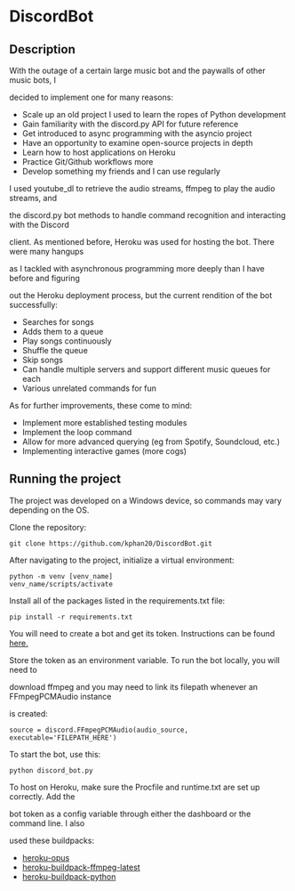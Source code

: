 # DiscordBot

## Description

With the outage of a certain large music bot and the paywalls of other music bots, I

decided to implement one for many reasons:

- Scale up an old project I used to learn the ropes of Python development
- Gain familiarity with the discord.py API for future reference
- Get introduced to async programming with the asyncio project
- Have an opportunity to examine open-source projects in depth
- Learn how to host applications on Heroku
- Practice Git/Github workflows more
- Develop something my friends and I can use regularly

I used youtube_dl to retrieve the audio streams, ffmpeg to play the audio streams, and

the discord.py bot methods to handle command recognition and interacting with the Discord

client. As mentioned before, Heroku was used for hosting the bot. There were many hangups

as I tackled with asynchronous programming more deeply than I have before and figuring

out the Heroku deployment process, but the current rendition of the bot successfully:

- Searches for songs
- Adds them to a queue
- Play songs continuously
- Shuffle the queue
- Skip songs
- Can handle multiple servers and support different music queues for each
- Various unrelated commands for fun

As for further improvements, these come to mind:

- Implement more established testing modules
- Implement the loop command
- Allow for more advanced querying (eg from Spotify, Soundcloud, etc.)
- Implementing interactive games (more cogs)

## Running the project

The project was developed on a Windows device, so commands may vary depending on the OS.

Clone the repository:

```
git clone https://github.com/kphan20/DiscordBot.git
```

After navigating to the project, initialize a virtual environment:

```
python -m venv [venv_name]
venv_name/scripts/activate
```

Install all of the packages listed in the requirements.txt file:

```
pip install -r requirements.txt
```

You will need to create a bot and get its token. Instructions can be found [here.](https://discordpy.readthedocs.io/en/stable/discord.html)

Store the token as an environment variable. To run the bot locally, you will need to

download ffmpeg and you may need to link its filepath whenever an FFmpegPCMAudio instance

is created:

```
source = discord.FFmpegPCMAudio(audio_source, executable='FILEPATH_HERE')
```

To start the bot, use this:

```
python discord_bot.py
```

To host on Heroku, make sure the Procfile and runtime.txt are set up correctly. Add the

bot token as a config variable through either the dashboard or the command line. I also

used these buildpacks:

- [heroku-opus](https://elements.heroku.com/buildpacks/xrisk/heroku-opus)
- [heroku-buildpack-ffmpeg-latest](https://elements.heroku.com/buildpacks/jonathanong/heroku-buildpack-ffmpeg-latest)
- [heroku-buildpack-python](https://elements.heroku.com/buildpacks/heroku/heroku-buildpack-python)
